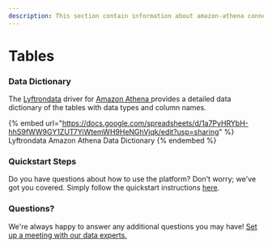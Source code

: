 ```yaml
---
description: This section contain information about amazon-athena connector tables information
---
```


# Tables

### Data Dictionary

The [Lyftrondata](https://www.lyftrondata.com/) driver for [Amazon Athena](https://www.lyftrondata.com/integration/amazon-athena/)[ ](https://www.lyftrondata.com/integration/amazon-athena/)provides a detailed data dictionary of the tables with data types and column names.

{% embed url="https://docs.google.com/spreadsheets/d/1a7PyHRYbH-hhS9fWW9GY1ZUT7YiWtemWH9HeNGhVjqk/edit?usp=sharing" %}
Lyftrondata Amazon Athena Data Dictionary
{% endembed %}

### Quickstart Steps

Do you have questions about how to use the platform? Don't worry; we've got you covered. Simply follow the quickstart instructions [here](../../../../quickstart-steps.md).

### Questions? <a href="#questions" id="questions"></a>

We're always happy to answer any additional questions you may have! [Set up a meeting with our data experts.](https://www.lyftrondata.com/book-a-meeting/)

